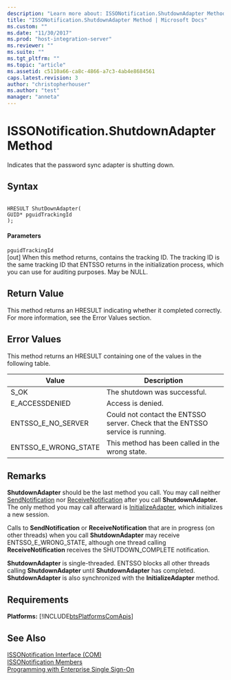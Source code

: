 ```yaml
---
description: "Learn more about: ISSONotification.ShutdownAdapter Method"
title: "ISSONotification.ShutdownAdapter Method | Microsoft Docs"
ms.custom: ""
ms.date: "11/30/2017"
ms.prod: "host-integration-server"
ms.reviewer: ""
ms.suite: ""
ms.tgt_pltfrm: ""
ms.topic: "article"
ms.assetid: c5110a66-ca8c-4866-a7c3-4ab4e8684561
caps.latest.revision: 3
author: "christopherhouser"
ms.author: "test"
manager: "anneta"
---
```

# ISSONotification.ShutdownAdapter Method
Indicates that the password sync adapter is shutting down.  
  
## Syntax  
  
```cpp#  
  
HRESULT ShutDownAdapter(  
GUID* pguidTrackingId   
);  
```  
  
#### Parameters  
 `pguidTrackingId`  
 [out] When this method returns, contains the tracking ID. The tracking ID is the same tracking ID that ENTSSO returns in the initialization process, which you can use for auditing purposes. May be NULL.  
  
## Return Value  
 This method returns an HRESULT indicating whether it completed correctly. For more information, see the Error Values section.  
  
## Error Values  
 This method returns an HRESULT containing one of the values in the following table.  
  
|Value|Description|  
|-----------|-----------------|  
|S_OK|The shutdown was successful.|  
|E_ACCESSDENIED|Access is denied.|  
|ENTSSO_E_NO_SERVER|Could not contact the ENTSSO server. Check that the ENTSSO service is running.|  
|ENTSSO_E_WRONG_STATE|This method has been called in the wrong state.|  
  
## Remarks  
 **ShutdownAdapter** should be the last method you call. You may call neither [SendNotification](../esso/issonotification-sendnotification-method.md) nor [ReceiveNotification](../esso/issonotification-receivenotification-method.md) after you call **ShutdownAdapter.** The only method you may call afterward is [InitializeAdapter](../esso/issonotification-initializeadapter-method.md), which initializes a new session.  
  
 Calls to **SendNotification** or **ReceiveNotification** that are in progress (on other threads) when you call **ShutdownAdapter** may receive ENTSSO_E_WRONG_STATE, although one thread calling **ReceiveNotification** receives the SHUTDOWN_COMPLETE notification.  
  
 **ShutdownAdapter** is single-threaded. ENTSSO blocks all other threads calling **ShutdownAdapter** until **ShutdownAdapter** has completed. **ShutdownAdapter** is also synchronized with the **InitializeAdapter** method.  
  
## Requirements  
 **Platforms:**  [!INCLUDE[btsPlatformsComApis](../includes/btsplatformscomapis-md.md)]  
  
## See Also  
 [ISSONotification Interface (COM)](../esso/issonotification-interface-com.md)   
 [ISSONotification Members](../esso/issonotification-members.md)   
 [Programming with Enterprise Single Sign-On](../esso/programming-with-enterprise-single-sign-on.md)
